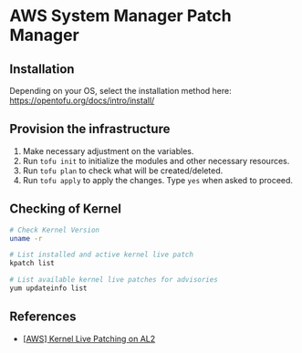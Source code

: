 # AWS System Manager Patch Manager

## Installation

Depending on your OS, select the installation method here: https://opentofu.org/docs/intro/install/

## Provision the infrastructure

1. Make necessary adjustment on the variables.
2. Run `tofu init` to initialize the modules and other necessary resources.
3. Run `tofu plan` to check what will be created/deleted.
4. Run `tofu apply` to apply the changes. Type `yes` when asked to proceed.

## Checking of Kernel

```bash
# Check Kernel Version
uname -r

# List installed and active kernel live patch
kpatch list

# List available kernel live patches for advisories
yum updateinfo list
```

## References

- [[AWS] Kernel Live Patching on AL2](https://docs.aws.amazon.com/linux/al2/ug/al2-live-patching.html)
